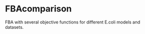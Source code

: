 FBAcomparison
=============

FBA with several objective functions for different E.coli models and datasets.
